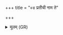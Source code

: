 +++
title = "०४ प्रतीची नाम ते"

+++
<details><summary>मूलम् (GR)</summary>

प्रतीची नाम ते माता  
शतवारो घ ते पिता ।  
ततो ह जज्ञिषे त्वम्  
अरिष्यन्त्य् अरुन्धति ॥
</details>